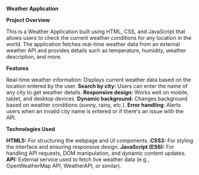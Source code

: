 **Weather Application**

**Project Overview**

This is a Weather Application built using HTML, CSS, and JavaScript that allows users to check the current weather conditions for any location in the world. The application fetches real-time weather data from an external weather API and provides details such as temperature, humidity, weather description, and more.

**Features**

Real-time weather information: Displays current weather data based on the location entered by the user.
**Search by city:** Users can enter the name of any city to get weather details.
**Responsive design:** Works well on mobile, tablet, and desktop devices.
**Dynamic background:** Changes background based on weather conditions (sunny, rainy, etc.).
**Error handling**: Alerts users when an invalid city name is entered or if there's an issue with the API.

**Technologies Used**

**HTML5:** For structuring the webpage and UI components.
**CSS3:** For styling the interface and ensuring responsive design.
**JavaScript (ES6):** For handling API requests, DOM manipulation, and dynamic content updates.
**API:** External service used to fetch live weather data (e.g., OpenWeatherMap API, WeatherAPI, or similar).
